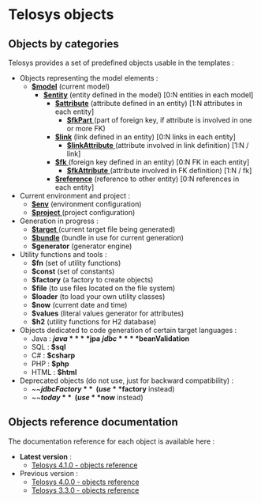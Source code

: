 # Telosys objects

## Objects by categories

Telosys provides a set of predefined objects usable in the templates :

* Objects representing the model elements :&#x20;
  * [**$model**](https://www.telosys.org/doc/latest/objects/model.html)  (current model)
    * [**$entity**](https://www.telosys.org/doc/latest/objects/entity.html)  (entity defined in the model) \[0:N entities in each model]
      * [**$attribute**](https://www.telosys.org/doc/latest/objects/attribute.html)  (attribute defined in an entity) \[1:N attributes in each entity]
        * [**$fkPart** ](https://www.telosys.org/doc/latest/objects/fkPart.html) (part of foreign key, if attribute is involved in one or more FK)
      * [**$link**](https://www.telosys.org/doc/latest/objects/link.html)  (link defined in an entity) \[0:N links in each entity]
        * [**$linkAttribute** ](https://www.telosys.org/doc/latest/objects/linkAttribute.html) (attribute involved in link definition) \[1:N / link]
      * [**$fk** ](https://www.telosys.org/doc/latest/objects/fk.html)(foreign key defined in an entity) \[0:N FK in each entity]
        * [**$fkAttribute** ](https://www.telosys.org/doc/latest/objects/fkAttribute.html) (attribute involved in FK definition) \[1:N / fk]
      * [**$reference**](https://www.telosys.org/doc/latest/objects/reference.html)  (reference to other entity)  \[0:N references in each entity]
* Current environment and project : &#x20;
  * [**$env**](https://www.telosys.org/doc/latest/objects/env.html)  (environment configuration)
  * [**$project** ](https://www.telosys.org/doc/latest/objects/project.html) (project configuration)
* Generation in progress :&#x20;
  * [**$target** ](https://www.telosys.org/doc/latest/objects/target.html)  (current target file being generated)
  * [**$bundle**](https://www.telosys.org/doc/latest/objects/bundle.html) (bundle in use for current generation)
  * **$generator** (generator engine)
* Utility functions and tools :&#x20;
  * **$fn** (set of utility functions)
  * **$const** (set of constants)
  * **$factory** (a factory to create objects)
  * **$file** (to use files located on the file system)&#x20;
  * **$loader** (to load your own utility classes)
  * **$now**  (current date and time)
  * **$values** (literal values generator for attributes)
  * **$h2** (utility functions for H2 database)
* Objects dedicated to code generation of certain target languages :  &#x20;
  * Java :  **$java**   **$jpa**   **$jdbc**   **$beanValidation**  &#x20;
  * SQL :  **$sql** &#x20;
  * C#  :  **$csharp**&#x20;
  * PHP :  **$php** &#x20;
  * HTML :  **$html** &#x20;
* Deprecated objects (do not use, just for backward compatibility) : &#x20;
  * ~~**$jdbcFactory**~~  (use **$factory** instead)
  * ~~**$today**~~ (use **$now** instead)

## Objects reference documentation

The documentation reference for each object is available here :

* **Latest version** :&#x20;
  * [Telosys 4.1.0 - objects reference](https://www.telosys.org/doc/v410/objects/index.html)
* Previous version :&#x20;
  * [Telosys 4.0.0 - objects reference](https://www.telosys.org/doc/v400/objects/index.html)
  * [Telosys 3.3.0 - objects reference](https://www.telosys.org/doc/v330/objects/index.html)







